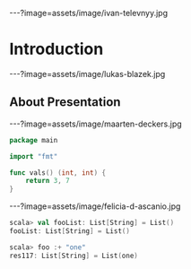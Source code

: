 ---?image=assets/image/ivan-televnyy.jpg

# Introduction

---?image=assets/image/lukas-blazek.jpg

## About Presentation

---?image=assets/image/maarten-deckers.jpg

```go
package main

import "fmt"

func vals() (int, int) {
	return 3, 7
}
```

---?image=assets/image/felicia-d-ascanio.jpg

```scala
scala> val fooList: List[String] = List()
fooList: List[String] = List()

scala> foo :+ "one"
res117: List[String] = List(one)
```

